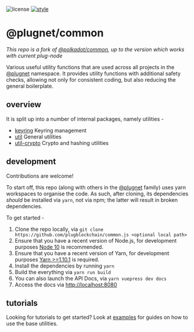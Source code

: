![license](https://img.shields.io/badge/License-Apache%202.0-blue.svg?style=flat-square)
[![style](https://img.shields.io/badge/code%20style-semistandard-lightgrey.svg?style=flat-square)](https://github.com/Flet/semistandard)

# @plugnet/common

_This repo is a fork of [@polkadot/common](https://github.com/polkadot-js/common), up to the version which works with current plug-node_

Various useful utility functions that are used across all projects in the [@plugnet](https://www.poweredbyplug.com/) namespace. It provides utility functions with additional safety checks, allowing not only for consistent coding, but also reducing the general boilerplate.

## overview

It is split up into a number of internal packages, namely utilities -

- [keyring](packages/keyring/) Keyring management
- [util](packages/util/) General utilities
- [util-crypto](packages/util-crypto/) Crypto and hashing utilities

## development

Contributions are welcome!

To start off, this repo (along with others in the [@plugnet](https://github.com/plugblockchain/) family) uses yarn workspaces to organise the code. As such, after cloning, its dependencies _should_ be installed via `yarn`, not via npm; the latter will result in broken dependencies.

To get started -

1. Clone the repo locally, via `git clone https://github.com/plugblockchain/common.js <optional local path>`
2. Ensure that you have a recent version of Node.js, for development purposes [Node 10](https://nodejs.org/en/) is recommended.
3. Ensure that you have a recent version of Yarn, for development purposes [Yarn >=1.10.1](https://yarnpkg.com/docs/install) is required.
4. Install the dependencies by running `yarn`
5. Build the everything via `yarn run build`
6. You can also launch the API Docs, via `yarn vuepress dev docs`
7. Access the docs via [http://localhost:8080](http://localhost:8080)

## tutorials

Looking for tutorials to get started? Look at [examples](https://www.poweredbyplug.com/) for guides on how to use the base utilities.
